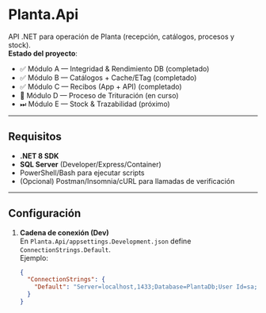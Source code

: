 <!-- Ruta: /README.md | V4.0 (Paso D en curso) -->

# Planta.Api

API .NET para operación de Planta (recepción, catálogos, procesos y stock).  
**Estado del proyecto**:  
- ✅ Módulo A — Integridad & Rendimiento DB (completado)  
- ✅ Módulo B — Catálogos + Cache/ETag (completado)  
- ✅ Módulo C — Recibos (App + API) (completado)  
- 🚧 Módulo D — Proceso de Trituración (en curso)  
- ⏭ Módulo E — Stock & Trazabilidad (próximo)

---

## Requisitos

- **.NET 8 SDK**
- **SQL Server** (Developer/Express/Container)
- PowerShell/Bash para ejecutar scripts
- (Opcional) Postman/Insomnia/cURL para llamadas de verificación

---

## Configuración

1) **Cadena de conexión (Dev)**  
   En `Planta.Api/appsettings.Development.json` define `ConnectionStrings.Default`.  
   Ejemplo:
   ```json
   {
     "ConnectionStrings": {
       "Default": "Server=localhost,1433;Database=PlantaDb;User Id=sa;Password=<tuPass>;TrustServerCertificate=true"
     }
   }
